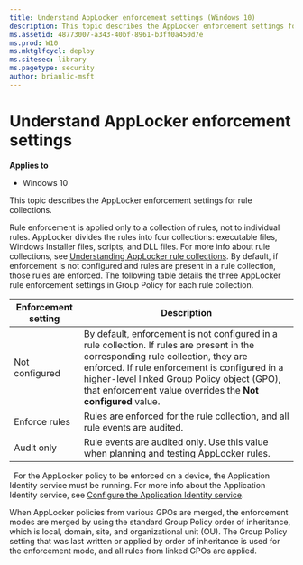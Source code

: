 ```yaml
---
title: Understand AppLocker enforcement settings (Windows 10)
description: This topic describes the AppLocker enforcement settings for rule collections.
ms.assetid: 48773007-a343-40bf-8961-b3ff0a450d7e
ms.prod: W10
ms.mktglfcycl: deploy
ms.sitesec: library
ms.pagetype: security
author: brianlic-msft
---
```


# Understand AppLocker enforcement settings

**Applies to**
-   Windows 10

This topic describes the AppLocker enforcement settings for rule collections.

Rule enforcement is applied only to a collection of rules, not to individual rules. AppLocker divides the rules into four collections: executable files, Windows Installer files, scripts, and DLL files. For more info about rule collections, see [Understanding AppLocker rule collections](understanding-applocker-rule-collections.md). By default, if enforcement is not configured and rules are present in a rule collection, those rules are enforced. The following table details the three AppLocker rule enforcement settings in Group Policy for each rule collection.

| Enforcement setting | Description |
| - | - |
| Not configured | By default, enforcement is not configured in a rule collection. If rules are present in the corresponding rule collection, they are enforced. If rule enforcement is configured in a higher-level linked Group Policy object (GPO), that enforcement value overrides the **Not configured** value.| 
| Enforce rules | Rules are enforced for the rule collection, and all rule events are audited.| 
| Audit only | Rule events are audited only. Use this value when planning and testing AppLocker rules.| 
 
For the AppLocker policy to be enforced on a device, the Application Identity service must be running. For more info about the Application Identity service, see [Configure the Application Identity service](configure-the-application-identity-service.md).

When AppLocker policies from various GPOs are merged, the enforcement modes are merged by using the standard Group Policy order of inheritance, which is local, domain, site, and organizational unit (OU). The Group Policy setting that was last written or applied by order of inheritance is used for the enforcement mode, and all rules from linked GPOs are applied.
